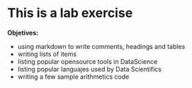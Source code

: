 # This is a lab exercise
<b>Objetives:</b>
- using markdown to write comments, headings and tables
- writing lists of items
- listing popular opensource tools in DataScience
- listing popular languajes used by Data Scientifics
- writing a few sample arithmetics code
